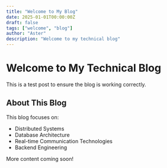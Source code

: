 ```yaml
---
title: "Welcome to My Blog"
date: 2025-01-01T00:00:00Z
draft: false
tags: ["welcome", "blog"]
author: "Aster"
description: "Welcome to my technical blog"
---
```


# Welcome to My Technical Blog

This is a test post to ensure the blog is working correctly.

## About This Blog

This blog focuses on:
- Distributed Systems
- Database Architecture
- Real-time Communication Technologies
- Backend Engineering

More content coming soon!
